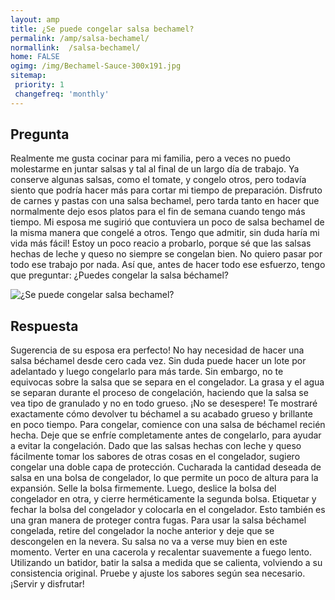 ```yaml
---
layout: amp
title: ¿Se puede congelar salsa bechamel?  
permalink: /amp/salsa-bechamel/
normallink:  /salsa-bechamel/
home: FALSE
ogimg: /img/Bechamel-Sauce-300x191.jpg
sitemap:
 priority: 1
 changefreq: 'monthly'
---
```




## Pregunta

Realmente me gusta cocinar para mi familia, pero a veces no puedo molestarme en juntar salsas y tal al final de un largo día de trabajo. Ya conserve algunas salsas, como el tomate, y congelo otros, pero todavía siento que podría hacer más para cortar mi tiempo de preparación. Disfruto de carnes y pastas con una salsa bechamel, pero tarda tanto en hacer que normalmente dejo esos platos para el fin de semana cuando tengo más tiempo. Mi esposa me sugirió que contuviera un poco de salsa bechamel de la misma manera que congelé a otros. Tengo que admitir, sin duda haría mi vida más fácil! Estoy un poco reacio a probarlo, porque sé que las salsas hechas de leche y queso no siempre se congelan bien. No quiero pasar por todo ese trabajo por nada. Así que, antes de hacer todo ese esfuerzo, tengo que preguntar: ¿Puedes congelar la salsa béchamel?


![¿Se puede congelar salsa bechamel?](https://sepuedecongelar.com/img/Bechamel-Sauce-300x191.jpg "¿Se puede congelar salsa bechamel?" )


## Respuesta

Sugerencia de su esposa era perfecto! No hay necesidad de hacer una salsa béchamel desde cero cada vez. Sin duda puede hacer un lote por adelantado y luego congelarlo para más tarde. Sin embargo, no te equivocas sobre la salsa que se separa en el congelador. La grasa y el agua se separan durante el proceso de congelación, haciendo que la salsa se vea tipo de granulado y no en todo grueso. ¡No se desespere! Te mostraré exactamente cómo devolver tu béchamel a su acabado grueso y brillante en poco tiempo.
Para congelar, comience con una salsa de béchamel recién hecha. Deje que se enfríe completamente antes de congelarlo, para ayudar a evitar la congelación. Dado que las salsas hechas con leche y queso fácilmente tomar los sabores de otras cosas en el congelador, sugiero congelar una doble capa de protección. Cucharada la cantidad deseada de salsa en una bolsa de congelador, lo que permite un poco de altura para la expansión. Selle la bolsa firmemente. Luego, deslice la bolsa del congelador en otra, y cierre herméticamente la segunda bolsa. Etiquetar y fechar la bolsa del congelador y colocarla en el congelador. Esto también es una gran manera de proteger contra fugas.
Para usar la salsa béchamel congelada, retire del congelador la noche anterior y deje que se descongelen en la nevera. Su salsa no va a verse muy bien en este momento. Verter en una cacerola y recalentar suavemente a fuego lento. Utilizando un batidor, batir la salsa a medida que se calienta, volviendo a su consistencia original. Pruebe y ajuste los sabores según sea necesario. ¡Servir y disfrutar!

